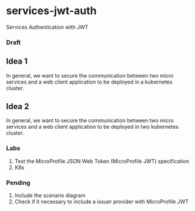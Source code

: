 # services-jwt-auth
Services Authentication with JWT

### Draft

Idea 1
-----
In general, we want to secure the communication between two micro services and a web client application to be deployed in a kubernetes cluster.

Idea 2 
------
In general, we want to secure the communication between two micro services and a web client application to be deployed in  two kubernetes cluster.


### Labs
1. Test the MicroProfile JSON Web Token (MicroProfile JWT) specification
2. K8s

### Pending
1. Include the scenario diagram
2. Check if it necessary to include a issuer provider with MicroProfile JWT
